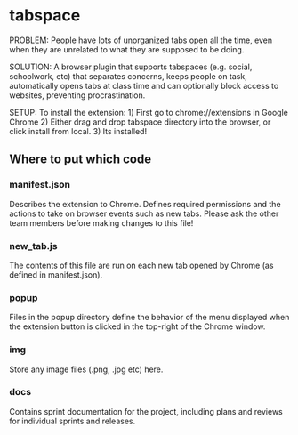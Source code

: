 # tabspace
PROBLEM: People have lots of unorganized tabs open all the time, even when
they are unrelated to what they are supposed to be doing.

SOLUTION: A browser plugin that supports tabspaces (e.g. social, schoolwork,
etc) that separates concerns, keeps people on task, automatically opens tabs
at class time and can optionally block access to websites, preventing procrastination.

SETUP: To install the extension: 
		1) First go to chrome://extensions in Google Chrome
		2) Either drag and drop tabspace directory into the browser, or click install from local.
		3) Its installed!

## Where to put which code
### manifest.json
Describes the extension to Chrome. Defines required permissions and the actions to take
on browser events such as new tabs. Please ask the other team members before making
changes to this file!

### new_tab.js
The contents of this file are run on each new tab opened by Chrome (as defined in
manifest.json).

### popup
Files in the popup directory define the behavior of the menu displayed when the extension
button is clicked in the top-right of the Chrome window.

### img
Store any image files (.png, .jpg etc) here.

### docs
Contains sprint documentation for the project, including plans and reviews for individual
sprints and releases.